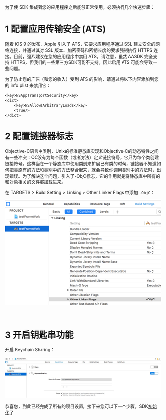 为了使 SDK 集成到您的应用程序之后能够正常使用，必须执行几个快速步骤：

# 1 配置应用传输安全 (ATS)

随着 iOS 9 的发布，Apple 引入了 ATS，它要求应用程序通过 SSL 建立安全的网络连接，并通过其对 SSL 版本、加密密码和密钥长度的要求强制执行 HTTPS 连接。目前，强烈建议在您的应用程序中禁用 ATS。请注意，虽然 AASDK 完全支持 HTTPS，但我们的一些第三方SDK可能不支持。因此启用 ATS 可能会导致一些问题。

为了防止您的广告（和您的收入）受到 ATS 的影响，请通过将以下内容添加到您的 info.plist 来禁用它：

```
<key>NSAppTransportSecurity</key>
<dict>
    <key>NSAllowsArbitraryLoads</key>
    <true/>
</dict>
```

# 2 配置链接器标志

Objective-C语言中类别，Unix的标准静态库实现和Objective-C的动态特性之间有一些冲突：OC没有为每个函数（或者方法）定义链接符号，它只为每个类创建链接符号。这样当在一个静态库中使用类别来扩展已有类的时候，链接器不知道如何把类原有的方法和类别中的方法整合起来，就会导致你调用类别中的方法时，出现错误。为了解决这个问题，引入了-ObjC标志，它的作用就是将静态库中所有的和对象相关的文件都加载进来。

在 TARGETS > Build Setting > Linking > Other Linker Flags 中添加 `-ObjC`：

![](../image/5b3c85c61e5f1_5b3c85c6.png)

<br>

# 3 开启钥匙串功能

开启 Keychain Sharing：

![](../image/5b3c860d2db60_5b3c860d.jpeg)


恭喜您，到此已经完成了所有的项目设置，接下来您可以下一个步骤，SDK[初始化](/tasdk/ios/ios_init)了


